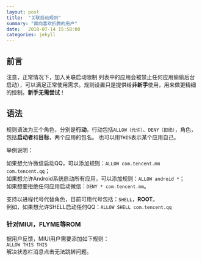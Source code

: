```yaml
---
layout: post
title:  "关联启动规则"
summary: "面向喜欢折腾的用户"
date:   2018-07-14 15:58:00
categories: jekyll
---
```

<!-- more -->

## 前言
注意，正常情况下，加入关联启动限制 列表中的应用会被禁止任何应用偷偷后台启动），可以满足正常使用需求。规则设置只是提供给**非新手**使用，用来做更精细的控制。**新手无需尝试**！


## 语法

规则语法为三个角色，分别是**行动**，行动包括```ALLOW（允许）```、```DENY（拒绝）```，角色，包括**启动者**和**目标**，两个应用的包名。
也可以用`THIS`表示某个应用自己。

举例说明：

如果想允许微信启动QQ，可以添加规则：```ALLOW com.tencent.mm com.tencent.qq```；  
如果想允许Android系统启动所有应用，可以添加规则：```ALLOW android *```；  
如果想要拒绝任何应用启动微信：```DENY * com.tencent.mm```。  

支持以进程代号代替角色，目前可用代号包括：`SHELL`，**ROOT**。    
例如，如果想允许SHELL启动任何QQ：```ALLOW SHELL com.tencent.qq```

### 针对MIUI，FLYME等ROM
据用户反馈，MIUI用户需要添加如下规则：  
```ALLOW THIS THIS```  
解决状态栏消息点击无法跳转问题。